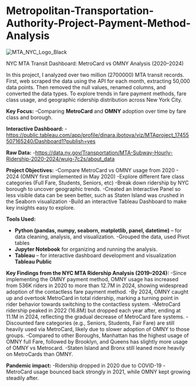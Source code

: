 # Metropolitan-Transportation-Authority-Project-Payment-Method-Analysis
![MTA_NYC_Logo_Black](https://github.com/user-attachments/assets/91752e2f-6eae-4ac9-b145-9b42c74c031f)

NYC MTA Transit Dashboard: MetroCard vs OMNY Analysis (2020–2024)

In this project, I analyzed over two million (2700000) MTA transit records. First, web scraped the data using the API for each month, extracting 50,000 data points. Then removed the null values, renamed columns, and converted the data types. 
To explore trends in fare payment methods, fare class usage, and geographic ridership distribution across New York City.

**Key Focus:**
-Comparing **MetroCard** and **OMNY** adoption over time by fare class and borough.

**Interactive Dashboard:**
-https://public.tableau.com/app/profile/dinara.ibotova/viz/MTAproject_17455507165240/Dashboard1?publish=yes

**Raw Data:**
-https://data.ny.gov/Transportation/MTA-Subway-Hourly-Ridership-2020-2024/wujg-7c2s/about_data

**Project Objectives:**
-Compare MetroCard vs OMNY usage from 2020 - 2024 (OMNY first implemented in May 2020)
-Explore different fare class categories (Full Fare, Students, Seniors, etc)
-Break down ridership by NYC borough to uncover geographic trends.
-Created an Interactive Panel so less visible data can be seen better, such as Staten Island was crushed in the Seaborn visualization
-Build an interactive Tableau Dashboard to make key insights easy to explore.

**Tools Used:**
- **Python (pandas, numpy, seaborn, matplotlib, panel, datetime)** – for data cleaning, analysis, and visualization.
   -Grouped the data, used Pivot tables
- **Jupyter Notebook** for organizing and running the analysis.
- **Tableau** – for interactive dashboard development and visualization **Tableau Public**

**Key Findings from the NYC MTA Ridership Analysis (2019–2024):**
-Since implementing the OMNY payment method, OMNY usage has increased from 536K riders in 2020 to more than 12.7M in 2024, showing widespread adoption of the contactless fare payment method.
-By 2024, OMNY caught up and overtook MetroCard in total ridership, marking a turning point in rider behavior towards switching to the contactless system.
-MetroCard ridership peaked in 2022 (16.8M) but dropped each year after, ending at 11.1M in 2024, reflecting the gradual decrease of MetroCard fare systems.
-Discounted fare categories (e.g., Seniors, Students, Fair Fare) are still heavily used via MetroCard, likely due to slower adoption of OMNY to those groups.
-Compared to other Boroughs, Manhattan has the highest usage of OMNY full Fare, followed by Brooklyn, and Queens has slightly more usage of OMNY vs Metrocard.
-Staten Island and Bronx still leaned more heavily on MetroCards than OMNY.

**Pandemic impact:**
-Ridership dropped in 2020 due to COVID-19
-MetroCard usage bounced back strongly in 2021, while OMNY kept growing steadily after.
